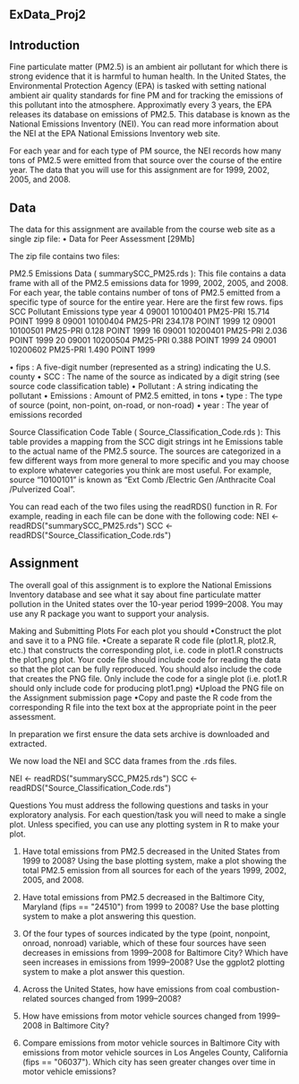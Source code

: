 ## ExData_Proj2
## Introduction

Fine particulate matter (PM2.5) is an ambient air pollutant for which there is strong evidence that it is harmful to human  health. In the United States, the Environmental Protection Agency (EPA) is tasked with setting national ambient air quality standards for fine PM and for tracking the emissions of this pollutant into the atmosphere. Approximatly every 3 years, the EPA releases its database on emissions of PM2.5. This database is known as the National Emissions Inventory (NEI). You can read more information about the NEI at the EPA National Emissions Inventory web site.

For each year and for each type of PM source, the NEI records how many tons of PM2.5 were emitted from that source over the course of the entire year. The data that you will use for this assignment are for 1999, 2002, 2005, and 2008.

## Data
The data for this assignment are available from the course web site as a single zip file:
• Data for Peer Assessment [29Mb]

The zip file contains two files:

PM2.5 Emissions Data ( summarySCC_PM25.rds ): This file contains a data frame with all of the PM2.5 emissions data for 1999, 2002, 2005, and 2008. For each year, the table contains number of tons of PM2.5 emitted from a specific type of source for the entire year. Here are the first few rows.
  fips      SCC Pollutant Emissions  type year
4  09001 10100401  PM25-PRI    15.714 POINT 1999
8  09001 10100404  PM25-PRI   234.178 POINT 1999
12 09001 10100501  PM25-PRI     0.128 POINT 1999
16 09001 10200401  PM25-PRI     2.036 POINT 1999
20 09001 10200504  PM25-PRI     0.388 POINT 1999
24 09001 10200602  PM25-PRI     1.490 POINT 1999

•  fips : A five-digit number (represented as a string) indicating the U.S. county
•  SCC : The name of the source as indicated by a digit string (see source code classification table)
•  Pollutant : A string indicating the pollutant
•  Emissions : Amount of PM2.5 emitted, in tons
•  type : The type of source (point, non-point, on-road, or non-road)
•  year : The year of emissions recorded

Source Classification Code Table ( Source_Classification_Code.rds ): This table provides a mapping from the SCC digit strings int he Emissions table to the actual name of the PM2.5 source. The sources are categorized in a few different ways from more general to more specific and you may choose to explore whatever categories you think are most useful. For example, source “10100101” is known as “Ext Comb /Electric Gen /Anthracite Coal /Pulverized Coal”.

You can read each of the two files using the  readRDS()  function in R. For example, reading in each file can be done with the following code:
NEI <- readRDS("summarySCC_PM25.rds")
SCC <- readRDS("Source_Classification_Code.rds")


## Assignment
The overall goal of this assignment is to explore the National Emissions Inventory database and see what it say about fine particulate matter pollution in the United states over the 10-year period 1999–2008. You may use any R package you want to support your analysis.

Making and Submitting Plots
For each plot you should
•Construct the plot and save it to a PNG file.
•Create a separate R code file (plot1.R, plot2.R, etc.) that constructs the corresponding plot, i.e. code in plot1.R constructs the plot1.png plot. Your code file should include code for reading the data so that the plot can be fully reproduced. You should also include the code that creates the PNG file. Only include the code for a single plot (i.e. plot1.R should only include code for producing plot1.png)
•Upload the PNG file on the Assignment submission page
•Copy and paste the R code from the corresponding R file into the text box at the appropriate point in the peer assessment.

In preparation we first ensure the data sets archive is downloaded and extracted.

We now load the NEI and SCC data frames from the .rds files.

NEI <- readRDS("summarySCC_PM25.rds")
SCC <- readRDS("Source_Classification_Code.rds")

Questions
You must address the following questions and tasks in your exploratory analysis. For each question/task you will need to make a single plot. Unless specified, you can use any plotting system in R to make your plot.

1.	Have total emissions from PM2.5 decreased in the United States from 1999 to 2008? Using the base plotting system, make a plot showing the total PM2.5 emission from all sources for each of the years 1999, 2002, 2005, and 2008.

2.	Have total emissions from PM2.5 decreased in the Baltimore City, Maryland (fips == "24510") from 1999 to 2008? Use the base plotting system to make a plot answering this question.

3.	Of the four types of sources indicated by the type (point, nonpoint, onroad, nonroad) variable, which of these four sources have seen decreases in emissions from 1999–2008 for Baltimore City? Which have seen increases in emissions from 1999–2008? Use the ggplot2 plotting system to make a plot answer this question.

4.	Across the United States, how have emissions from coal combustion-related sources changed from 1999–2008?

5.	How have emissions from motor vehicle sources changed from 1999–2008 in Baltimore City?

6.	Compare emissions from motor vehicle sources in Baltimore City with emissions from motor vehicle sources in Los Angeles County, California (fips == "06037"). Which city has seen greater changes over time in motor vehicle emissions?

